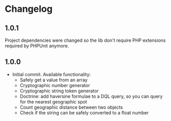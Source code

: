 Changelog
=========

1.0.1
-----

Project dependencies were changed so the lib don't require PHP extensions required by PHPUnit anymore.

1.0.0
-----

- Initial commit. Available functionality:
  - Safely get a value from an array
  - Cryptographic number generator
  - Cryptographic string token generator
  - Doctrine: add haversine formulae to a DQL query, so you can query for the nearest geographic spot
  - Count geographic distance between two objects
  - Check if the string can be safely converted to a float number
